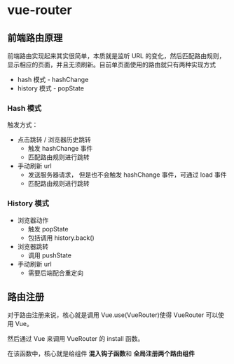 # vue-router

## 前端路由原理

前端路由实现起来其实很简单，本质就是监听 URL 的变化，然后匹配路由规则，显示相应的页面，并且无须刷新。目前单页面使用的路由就只有两种实现方式

- hash 模式 - hashChange
- history 模式 - popState

### Hash 模式

触发方式：

- 点击跳转 / 浏览器历史跳转
  - 触发 hashChange 事件
  - 匹配路由规则进行跳转
- 手动刷新 url
  - 发送服务器请求， 但是也不会触发 hashChange 事件，可通过 load 事件
  - 匹配路由规则进行跳转

### History 模式

- 浏览器动作
  - 触发 popState
  - 包括调用 history.back()
- 浏览器跳转
  - 调用 pushState
- 手动刷新 url
  - 需要后端配合重定向

## 路由注册

对于路由注册来说，核心就是调用 Vue.use(VueRouter)使得 VueRouter 可以使用 Vue。

然后通过 Vue 来调用 VueRouter 的 install 函数。

在该函数中，核心就是给组件 **混入钩子函数**和 **全局注册两个路由组件**

